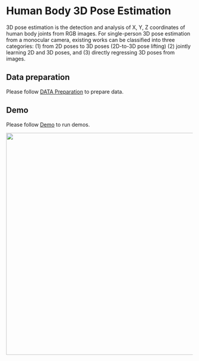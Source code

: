 # Human Body 3D Pose Estimation

3D pose estimation is the detection and analysis of X, Y, Z coordinates of human body joints from RGB images. For single-person 3D pose estimation from a monocular camera, existing works can be classified into three categories: (1) from 2D poses to 3D poses (2D-to-3D pose lifting) (2) jointly learning 2D and 3D poses, and (3) directly regressing 3D poses from images.

## Data preparation

Please follow [DATA Preparation](/docs/en/dataset_zoo/3d_body_keypoint.md) to prepare data.

## Demo

Please follow [Demo](/demo/docs/en/3d_human_pose_demo.md) to run demos.

<img src="https://user-images.githubusercontent.com/15977946/118820606-02df2000-b8e9-11eb-9984-b9228101e780.gif" width="600px" alt><br>
